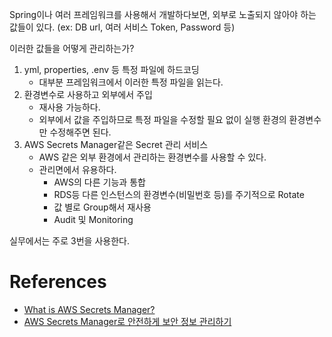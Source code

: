 Spring이나 여러 프레임워크를 사용해서 개발하다보면, 외부로 노출되지 않아야 하는 값들이 있다. (ex: DB url, 여러 서비스 Token, Password 등)

이러한 값들을 어떻게 관리하는가?

1. yml, properties, .env 등 특정 파일에 하드코딩
	- 대부분 프레임워크에서 이러한 특정 파일을 읽는다.
2. 환경변수로 사용하고 외부에서 주입
	- 재사용 가능하다.
	- 외부에서 값을 주입하므로 특정 파일을 수정할 필요 없이 실행 환경의 환경변수만 수정해주면 된다.
3. AWS Secrets Manager같은 Secret 관리 서비스
	- AWS 같은 외부 환경에서 관리하는 환경변수를 사용할 수 있다.
	- 관리면에서 유용하다.
		- AWS의 다른 기능과 통합
		- RDS등 다른 인스턴스의 환경변수(비밀번호 등)를 주기적으로 Rotate
		- 값 별로 Group해서 재사용
		- Audit 및 Monitoring

실무에서는 주로 3번을 사용한다.

# References
- [What is AWS Secrets Manager?](https://docs.aws.amazon.com/secretsmanager/latest/userguide/intro.html)
- [AWS Secrets Manager로 안전하게 보안 정보 관리하기](https://www.youtube.com/watch?v=I-bgXqpuOqU)